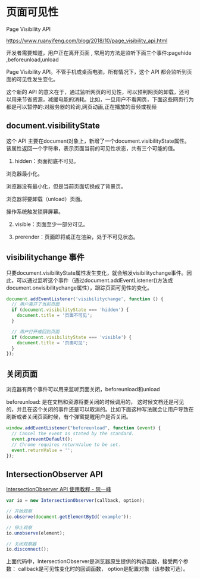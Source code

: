 # 页面可见性

Page Visibility API

<https://www.ruanyifeng.com/blog/2018/10/page_visibility_api.html>

开发者需要知道，用户正在离开页面 , 常用的方法是监听下面三个事件:pagehide ,beforeunload,unload

Page Visibility API。不管手机或桌面电脑，所有情况下，这个 API 都会监听到页面的可见性发生变化。

这个新的 API 的意义在于，通过监听网页的可见性，可以预判网页的卸载，还可以用来节省资源，减缓电能的消耗。比如，一旦用户不看网页，下面这些网页行为都是可以暂停的:对服务器的轮询,网页动画,正在播放的音频或视频

## document.visibilityState

这个 API 主要在document对象上，新增了一个document.visibilityState属性。该属性返回一个字符串，表示页面当前的可见性状态，共有三个可能的值。

1. hidden：页面彻底不可见。

浏览器最小化。

浏览器没有最小化，但是当前页面切换成了背景页。

浏览器将要卸载（unload）页面。

操作系统触发锁屏屏幕。

2. visible：页面至少一部分可见。

3. prerender：页面即将或正在渲染，处于不可见状态。

## visibilitychange 事件

只要document.visibilityState属性发生变化，就会触发visibilitychange事件。因此，可以通过监听这个事件（通过document.addEventListener()方法或document.onvisibilitychange属性），跟踪页面可见性的变化。

```js
document.addEventListener('visibilitychange', function () {
  // 用户离开了当前页面
  if (document.visibilityState === 'hidden') {
    document.title = '页面不可见';
  }

  // 用户打开或回到页面
  if (document.visibilityState === 'visible') {
    document.title = '页面可见';
  }
});
```

## 关闭页面

浏览器有两个事件可以用来监听页面关闭，beforeunload和unload

beforeunload: 是在文档和资源将要关闭的时候调用的， 这时候文档还是可见的，并且在这个关闭的事件还是可以取消的。比如下面这种写法就会让用户导致在刷新或者关闭页面时候，有个弹窗提醒用户是否关闭。

```js
window.addEventListener("beforeunload", function (event) {
  // Cancel the event as stated by the standard.
  event.preventDefault();
  // Chrome requires returnValue to be set.
  event.returnValue = '';
});
```

## IntersectionObserver API

[IntersectionObserver API 使用教程 - 阮一峰](https://www.ruanyifeng.com/blog/2016/11/intersectionobserver_api.html)

```js
var io = new IntersectionObserver(callback, option);

// 开始观察
io.observe(document.getElementById('example'));

// 停止观察
io.unobserve(element);

// 关闭观察器
io.disconnect();

```

上面代码中，IntersectionObserver是浏览器原生提供的构造函数，接受两个参数：
callback是可见性变化时的回调函数，
option是配置对象（该参数可选）。
